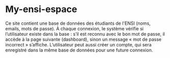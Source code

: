 # My-ensi-espace
Ce site contient une base de données des étudiants de l'ENSI (noms, emails, mots de passe). À chaque connexion, le système vérifie si l’utilisateur existe dans la base : s’il est reconnu avec le bon mot de passe, il accède à la page suivante (dashboard), sinon un message « mot de passe incorrect » s’affiche. L’utilisateur peut aussi créer un compte, qui sera enregistré dans la même base de données pour une future connexion.
